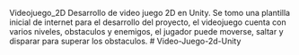 Videojuego_2D
Desarrollo de video juego 2D en Unity.
Se tomo una plantilla inicial de internet para el desarrollo del proyecto, el videojuego cuenta con varios niveles, obstaculos y enemigos, el jugador puede moverse, saltar y disparar para superar los obstaculos.
#   V i d e o - J u e g o - 2 d - U n i t y  
 